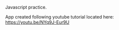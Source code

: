 
Javascript practice.

App created following youtube tutorial located here: https://youtu.be/NYq9J-Eur9U